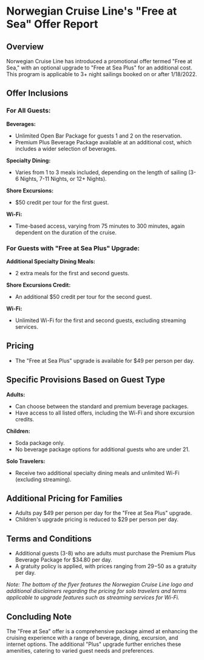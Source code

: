 # Norwegian Cruise Line's "Free at Sea" Offer Report

## Overview
Norwegian Cruise Line has introduced a promotional offer termed "Free at Sea," with an optional upgrade to "Free at Sea Plus" for an additional cost. This program is applicable to 3+ night sailings booked on or after 1/18/2022.

## Offer Inclusions

### For All Guests:
**Beverages:**
- Unlimited Open Bar Package for guests 1 and 2 on the reservation.
- Premium Plus Beverage Package available at an additional cost, which includes a wider selection of beverages.

**Specialty Dining:**
- Varies from 1 to 3 meals included, depending on the length of sailing (3-6 Nights, 7-11 Nights, or 12+ Nights).

**Shore Excursions:**
- $50 credit per tour for the first guest.

**Wi-Fi:**
- Time-based access, varying from 75 minutes to 300 minutes, again dependent on the duration of the cruise.

### For Guests with "Free at Sea Plus" Upgrade:
**Additional Specialty Dining Meals:**
- 2 extra meals for the first and second guests.

**Shore Excursions Credit:**
- An additional $50 credit per tour for the second guest.

**Wi-Fi:**
- Unlimited Wi-Fi for the first and second guests, excluding streaming services.

## Pricing
- The "Free at Sea Plus" upgrade is available for $49 per person per day.

## Specific Provisions Based on Guest Type
**Adults:**
- Can choose between the standard and premium beverage packages.
- Have access to all listed offers, including the Wi-Fi and shore excursion credits.

**Children:**
- Soda package only.
- No beverage package options for additional guests who are under 21.

**Solo Travelers:**
- Receive two additional specialty dining meals and unlimited Wi-Fi (excluding streaming).

## Additional Pricing for Families
- Adults pay $49 per person per day for the "Free at Sea Plus" upgrade.
- Children's upgrade pricing is reduced to $29 per person per day.

## Terms and Conditions
- Additional guests (3-8) who are adults must purchase the Premium Plus Beverage Package for $34.80 per day.
- A gratuity policy is applied, with prices ranging from $29-$50 as a gratuity per day.

*Note: The bottom of the flyer features the Norwegian Cruise Line logo and additional disclaimers regarding the pricing for solo travelers and terms applicable to upgrade features such as streaming services for Wi-Fi.*

## Concluding Note
The "Free at Sea" offer is a comprehensive package aimed at enhancing the cruising experience with a range of beverage, dining, excursion, and internet options. The additional "Plus" upgrade further enriches these amenities, catering to varied guest needs and preferences.
